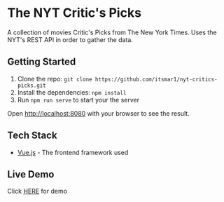 # The NYT Critic's Picks

A collection of movies Critic's Picks from The New York Times. Uses the NYT's REST API in order to gather the data.
## Getting Started

1. Clone the repo: `git clone https://github.com/itsmar1/nyt-critics-picks.git`
3. Install the dependencies: `npm install`
4. Run `npm run serve` to start your the server

Open [http://localhost:8080](http://localhost:8080) with your browser to see the result.

## Tech Stack

* [Vue.js](https://vuejs.org/) - The frontend framework used

## Live Demo
Click [HERE](https://nyt-critics-picks.netlify.app) for demo
